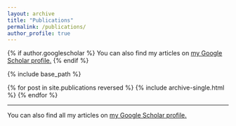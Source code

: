 ```yaml
---
layout: archive
title: "Publications"
permalink: /publications/
author_profile: true
---
```


{% if author.googlescholar %}
  You can also find my articles on <u><a href="{{author.googlescholar}}">my Google Scholar profile</a>.</u>
{% endif %}

{% include base_path %}

{% for post in site.publications reversed %}
  {% include archive-single.html %}
{% endfor %}

---
You can also find all my articles on <u><a href="https://scholar.google.com/citations?user=pFD8DoIAAAAJ&hl=en">my Google Scholar profile</a>.</u>
